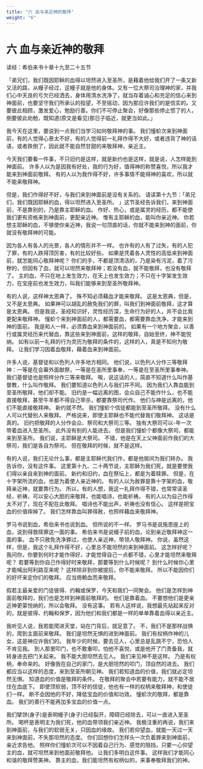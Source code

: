 ```yaml
---
title: "六 血与亲近神的敬拜"
weight: "6"
---
```


# 六 血与亲近神的敬拜


读经：希伯来书十章十九至二十五节

「弟兄们，我们既因耶稣的血得以坦然进入至圣所，是藉着他给我们开了一条又新又活的路，从幔子经过，这幔子就是他的身体。又有一位大祭司治理神的家，并我们心中天良的亏欠已经洒去，身体用清水洗净了，就当存着诚心和充足的信心来到神面前，也要坚守我们所承认的指望，不至摇动，因为那应许我们的是信实的。又要彼此相顾，激发爱心，勉励行善。你们不可停止聚会，好像那些停止惯了的人，倒要彼此劝勉，既知道(原文是看见)那日子临近，就更当如此。」

我今天在这里，要说到一点我们当学习如何敬拜神的事。
我们憧蚧次来到神面前，有的人觉得心景太不好，有的人觉得前一礼拜作得不大好，或者违背了神的话语，或者跌倒了，因此就不能自然甘甜的来敬拜神，亲近主。

今天我们要看一件事，不只旧约是这样，就是新约也是这样，就是说，人怎样能到神面前。
许多人以为是因我有好处，我的行为好，值得神的称赞喜悦，所以我才能来到神面前敬拜。
有的人以为我作得不好，许多事情不能得神的喜欢，所以就不能来敬拜神。

但是，我们作得好不好，与我们来到神面前是没有关系的。
请读第十九节：「弟兄们，我们既因耶稣的血，得以坦然进入至圣所。
」这节圣经告诉我们，来到神面前，不是靠别的，乃是靠主耶稣的血。
作好、热心，或是属灵的经历，都不能使我们更有资格来到神面前，更配亲近神。
惟有主耶稣的血，能叫你亲近神。
你若想主耶稣的血，不够使你亲近神，我说一句顶直的话，你就不能来到神的面前，你就没有敬拜神的可能。

因为各人有各人的光景，各人的情形并不一样。
也许有的人有了过失，有的人犯了罪，有的人跌得顶厉害，有的比较好些。
如果是凭着各人灵性的高低来到神面前，就怎能同心敬拜神呢？
你们的手，不都是顶清洁的，乃是染有污泥，着了污秽的，但因有了血，就可以坦然来敬拜神；若没有血，就不能敬拜，也没有敬拜了。
主的血，不只在地上发生效力，在天上也发生效力；不只在十字架发生效力，在宝座前也发生效力，叫我们能够来到至圣所敬拜神。

有的人说，这样神太恩典了。
殊不知必须藉血才能来敬拜。
这是太恩典，但是，又不是太恩典。
如果神可以胡乱的赦免我们的罪，叫我们到神面前敬拜，这才算是太恩典。
但是我说，圣经知识好，灵性经历深，生命行为好的人，并不会比我更配来敬拜神。
憧蚧个来到神面前的人，都需要血，都需要靠血洗净，才能来到神的面前。
我是和人一样，必须靠血来到神面前的。
如果有一个地方聚会，以善行或属灵经历来代替血，靠这些来到神面前，这样的敬拜，自始至终，神不能悦纳。
如有以前一礼拜的行为灵历为敬拜的条件的，这样的人，真是不知何为敬拜。
让我们学习因着血敬拜，藉着血来到神面前。

许多人说，基督徒和以色列人许多地方相同。
他们说，以色列人分作三等敬拜神：一等是在会幕外面献祭，一等是在圣所里事奉，一等是在至圣所里事奉神。
我们基督徒也是照样分作三等来敬拜。
唉，说这话的人，简直不知道什么叫作基督教，什么叫作敬拜。
我们要知道以色列人与我们并不同。
因为我们人靠血能到至圣所敬拜，他们却不能。
旧约是一幅远离的图，会众自己不能作什么，也不能直接敬拜，甚至牛羊都不得自己宰杀，都要靠祭司代作。
他们与神是远离的，他们不能直接敬拜神。
新约就不然。
我们憧蚧个信徒都能到至圣所敬拜。
没有什么人可以代替别人来敬拜。
严格说来，即使主耶稣也不能代替我们敬拜神。
这话是真的。
旧约把敬拜的人分作会众、祭司和大祭司三等。
独有大祭司可以-年一次带着血进入至圣所。
此外没有别的人能进去。
但是我们憧蚧个都像大祭司，都能来到至圣所。
我们说，主耶稣是大祭司。
不错，他是在天上父神面前作我们的大祭司，我们是各自为祭司。
但在敬拜的时候，就不是这样。

有的人说，我们无论什么事，都是主耶稣代我们作，都是他居间为我们转办。
我告诉你，没有这件事。
这里第十九、二十两节说，主耶稣为我们死，就是要使我们得以亲自来到神的面前。
新约和旧约，血在祭坛上，都是为着赎罪。
但是，在十字架所流的血，也是为着使人亲近神的。
有的人以为赦罪是靠十字架的血，敬拜亲近神，就要靠行为。
所以，有的人想，我这一礼拜作得不错，也常常读圣经，祈祷，可以安心大胆的来敬拜，也能唱诗，也能祈祷。
有的人以为自己作得太不对了，现在不配在此敬拜。
唱诗也不能出声，祈祷也没有信心。
这样是把宝血的价值摔掉了。
我们怎样靠血叫罪得赦，也照样藉血来敬拜神。

罗马书说到血，希伯来书也说到血。
但所说的不一样。
罗马书是说施恩座上的血，说到得救赎罪这一面的事。
希伯来书是说幔子前的血，论到亲近敬拜神这一面的事。
血不只赦免洗净罪过，也使人亲近神，带领人敬拜神。
你说，虽然这样，但是，我这个礼拜作得不好，心里总不能坦然的来到神面前。
这怎样好呢？
我问你，你要到何时才能作得好，才能觉得自己一点都不错，心里才能坦然来敬拜呢？
若要等到你自己作得好时来敬拜，那要等到什么时候呢？
到什么时候你心里才能喊出阿利路亚来呢？
这样除非到你被提后，你不能来敬拜。
所以不能因你们的好坏来定你们的敬拜。
应当倚赖血而来敬拜。

假若主最亲爱的门徒彼得、约翰或保罗，今天和我们一同聚会。
他们是怎样到神面前敬拜的，我们也是怎样到神面前敬拜的。
他们是靠着血。
不要想他们是更亲近神更蒙悦纳的，所以会敬拜。
没有这事。
若有人这样说，我想最先站起来反对的，就是彼得、约翰和保罗，因为他们和我们都是一样的单单靠着血得以亲近主。

我听见人说，我若能爬进天堂，站在门背后，就足意了。
不，我们不是那样战惧的，爬到主面前来敬拜。
我们是坦然无惧的进到神面前。
我们有权柄作神的儿女，这是神应许我们的。
我年少的时候，要去见人，心里总是乱跳不宁，恐怕人不肯见我。
到人那里叩门，也不敢重叩，怕他不喜悦，或是他开了门责备我，就转身进去把门关起来。
我不能大胆坦然去见人。
我们来见神不是这样。
乃是有权柄，奉命来的。
好像我在自己的家门，是大胆坦然的叩门，顶自然的进去。
我们都应当以这样的态度，来到至圣所朝见神。
我们若知道血的价值，我们就必定坦然无惧。
知道血的价值是敬拜的条件。
在敬拜的聚会中若要有能力，就不能不居住在血底下。
即使顶软弱，顶不好的信徒，他也有一样的权柄来敬拜神，和使徒们一样。
断不会因他的不好，降低宝血的价值和功效。
憧蚧次的敬拜，都是靠血。
我们的善行不能再加多宝血的价值一点。

我们擘饼(身子)是表明幔子(身子)已经裂开，障碍已经除去，可以一直进入至圣所。
喝杯是表明主为我们死，他的血带领我们亲近神。
我极注重的再说，我们来到神面前，与我们的软弱无关，只因血的缘故。
我们若仰望血，就能一天过一天来到神面前，不失那坦然的态度。
你们回想你们怎样头一次负着罪来到神面前，亲近求告他。
照样你们憧蚧次可以不因着自己行为、感觉的阻挡，只要一心仰望主的血，就可坦然来到他面前敬拜他。
让我们多明白这件事。
这样我们才能同心和谐的敬拜赞美神。
靠主的血，我们能坦然有权柄似的，来事奉敬拜我们的神。
